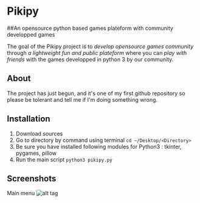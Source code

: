 # Pikipy
##An opensource python based games plateform with community developped games

The goal of the Pikipy project is to *develop opensource games community* through *a lightweight fun and public plateform* where you can *play with friends* with the games developped in python 3 by our community.

## About
The project has just begun, and it's one of my first github repository so please be tolerant and tell me if I'm doing something wrong. 

## Installation
1. Download sources
2. Go to directory by command using terminal `cd ~/Desktop/<Directory>`
3. Be sure you have installed following modules for Python3 : tkinter, pygames, pillow
4. Run the main script `python3 pikipy.py`

## Screenshots
Main menu
![alt tag](http://image.noelshack.com/fichiers/2016/26/1467229315-screenshot-from-2016-06-29-21-41-27.png)
